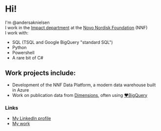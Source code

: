 # Hi!
I'm @andersaknielsen  
I work in the [Impact department](https://impact.novonordiskfonden.dk/) at the [Novo Nordisk Foundation](http://novonordiskfonden.dk/en/) (NNF)  
I work with:
* SQL (TSQL and Google BigQuery "standard SQL")
* Python
* Powershell
* A rare bit of C#

## Work projects include:
* Development of the NNF Data Platform, a modern data warehouse built in Azure
* Work on publication data from [Dimensions](https://www.dimensions.ai), often using [❤BigQuery](https://docs.dimensions.ai/bigquery/index.html)

### Links
* [My LinkedIn profile](http://linkedin.com/in/andersaknielsen)
* [My work](https://novonordiskfonden.dk/en/impact/)
